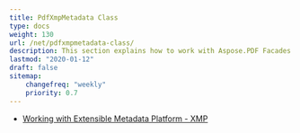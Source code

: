 ```yaml
---
title: PdfXmpMetadata Class
type: docs
weight: 130
url: /net/pdfxmpmetadata-class/
description: This section explains how to work with Aspose.PDF Facades using PdfXmpMetadata Class.
lastmod: "2020-01-12"
draft: false
sitemap:
    changefreq: "weekly"
    priority: 0.7
---
```


- [Working with Extensible Metadata Platform - XMP](/pdf/net/working-with-extensible-metadata-platform-xmp/)
